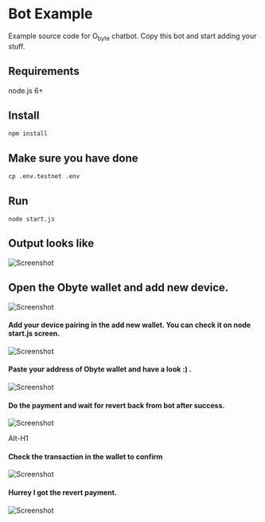 # Bot Example

Example source code for O<sub>byte</sub> chatbot.  Copy this bot and start adding your stuff.

## Requirements

node.js 6+

## Install
```
npm install
```
## Make sure you have done 
```
cp .env.testnet .env
```

## Run
```
node start.js
```

## Output looks like 

![Screenshot](localhost.png)

## Open the Obyte wallet and add new device. 

![Screenshot](add-device.png)

####  Add your device pairing in the add new wallet. You can check it on node start.js screen.

![Screenshot](DAG-bot.png)

#### Paste your address of Obyte wallet and have a look :) .

![Screenshot](payment_request.png)

#### Do the payment and wait for revert back from bot after success.

![Screenshot](send_transaction-amount.png)

Alt-H1

#### Check the transaction in the wallet to confirm 

![Screenshot](confirmed_transaction.png)

#### Hurrey I got the revert payment.

![Screenshot](Success.png)


